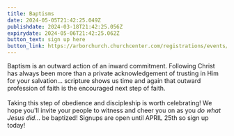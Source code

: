 ```yaml
---
title: Baptisms
date: 2024-05-05T21:42:25.049Z
publishdate: 2024-03-18T21:42:25.056Z
expirydate: 2024-05-06T21:42:25.062Z
button_text: sign up here
button_link: https://arborchurch.churchcenter.com/registrations/events/2225693
---
```

Baptism is an outward action of an inward commitment. Following Christ has always been more than a private acknowledgement of trusting in Him for your salvation... scripture shows us time and again that outward profession of faith is the encouraged next step of faith.\
\
Taking this step of obedience and discipleship is worth celebrating! We hope you'll invite your people to witness and cheer you on as you *do what Jesus did*... be baptized! Signups are open until APRIL 25th so sign up today!